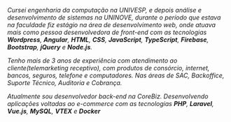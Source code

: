 *Cursei engenharia da computação na UNIVESP, e depois análise e desenvolvimento de sistemas na UNINOVE, durante o período que estava na faculdade fiz estágio na área de desenvolvimento web, onde atuava mais como pessoa desenvolvedora de front-end com as tecnologias **Wordpress**, **Angular**, **HTML**, **CSS**, **JavaScript**, **TypeScript**, **Firebase**, **Bootstrap**, **jQuery** e **Node.js**.*

*Tenho mais de 3 anos de experiência com atendimento ao cliente(telemarketing receptivo), com produtos de consórcio, internet, bancos, seguros, telefone e computadores. Nas áreas de SAC, Backoffice, Suporte Técnico, Auditoria e Cobrança.*

*Atualmente sou desenvolvedor back-end na CoreBiz. Desenvolvendo aplicações voltadas ao e-commerce com as tecnologias **PHP**, **Laravel**, **Vue.js**, **MySQL**, **VTEX** e **Docker***

##



##



<!--
**brunomotadev/brunomotadev** is a ✨ _special_ ✨ repository because its `README.md` (this file) appears on your GitHub profile.
-->
